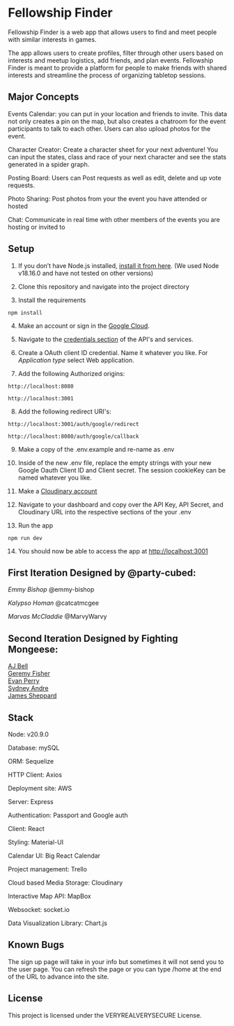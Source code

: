 # Fellowship Finder

Fellowship Finder is a web app that allows users to find and meet people with similar interests in games.

The app allows users to create profiles, filter through other users based on interests and meetup logistics, add friends, and plan events. Fellowship Finder is meant to provide a platform for people to make friends with shared interests and streamline the process of organizing tabletop sessions.

## Major Concepts
Events Calendar:  you can put in your location and friends to invite. This data not only creates a pin on the map, but also creates a chatroom for the event participants to talk to each other. Users can also upload photos for the event.

Character Creator: Create a character sheet for your next adventure! You can input the states, class and race of your next character and see the stats generated in a spider graph.

Posting Board: Users can Post requests as well as edit, delete and up vote requests.

Photo Sharing: Post photos from your the event you have attended or hosted

Chat: Communicate in real time with other members of the events you are hosting or invited to

## Setup
1. If you don’t have Node.js installed, [install it from here](https://nodejs.org/en/). (We used Node v18.16.0 and have not tested on other versions)

2. Clone this repository and navigate into the project directory

3. Install the requirements

```
npm install
```


4. Make an account or sign in the [Google Cloud](https://cloud.google.com/).

5. Navigate to the [credentials section](https://console.cloud.google.com/apis/credentials?project=massive-concept-383720) of the API's and services.

6. Create a OAuth client ID credential. Name it whatever you like. For *Application type* select Web application.

7. Add the following Authorized origins:
```
http://localhost:8080
```
```
http://localhost:3001
```

8. Add the following redirect URI's:

```
http://localhost:3001/auth/google/redirect
```
```
http://localhost:8080/auth/google/callback
```
9. Make a copy of the .env.example and re-name as .env

10. Inside of the new .env file, replace the empty strings with your new Google Oauth Client ID and Client secret. The session cookieKey can be named whatever you like. 

11. Make a [Cloudinary account](cloudinary.com)

12. Navigate to your dashboard and copy over the API Key, API Secret, and Cloudinary URL into the respective sections of the your .env

13. Run the app

```
npm run dev
```

14. You should now be able to access the app at [http://localhost:3001](http://localhost:3001)

## First Iteration Designed by @party-cubed:
  *Emmy Bishop*
  @emmy-bishop

  *Kalypso Homan* 
  @catcatmcgee

  *Marvas McCladdie*
  @MarvyWarvy

## Second Iteration Designed by Fighting Mongeese:
[AJ Bell](https://github.com/abell10101)\
[Geremy Fisher](https://github.com/gfish94)\
[Evan Perry](https://github.com/evmaperry)\
[Sydney Andre](https://github.com/saandre0217)\
[James Sheppard](https://github.com/Jshep23prog)

## Stack

Node: v20.9.0

Database: mySQL

ORM: Sequelize

HTTP Client: Axios

Deployment site: AWS

Server: Express

Authentication: Passport and Google auth

Client: React

Styling: Material-UI

Calendar UI: Big React Calendar

Project management: Trello

Cloud based Media Storage: Cloudinary

Interactive Map API: MapBox

Websocket: socket.io

Data Visualization Library: Chart.js

## Known Bugs
The sign up page will take in your info but sometimes it will not send you to the user page. You can refresh the page or you can type /home at the end of the URL to advance into the site.

## License
This project is licensed under the VERYREALVERYSECURE License.

